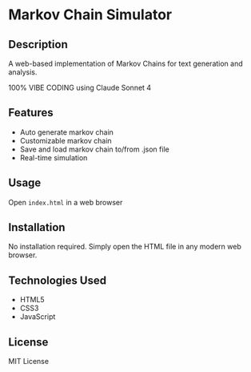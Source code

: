# Markov Chain Simulator

## Description

A web-based implementation of Markov Chains for text generation and analysis.

100% VIBE CODING using Claude Sonnet 4

## Features

- Auto generate markov chain
- Customizable markov chain
- Save and load markov chain to/from .json file
- Real-time simulation 

## Usage

Open `index.html` in a web browser

## Installation

No installation required. Simply open the HTML file in any modern web browser.

## Technologies Used

- HTML5
- CSS3
- JavaScript

## License

MIT License
